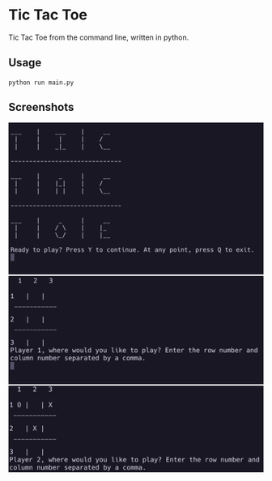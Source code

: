 # Tic Tac Toe

Tic Tac Toe from the command line, written in python.

## Usage

```
python run main.py
```

## Screenshots

![image of start screen](./images/tic-tac-toe-home.png)
![image of first round](./images/tic-tac-toe-1.png)
![image of later round](./images/tic-tac-toe-2.png)
